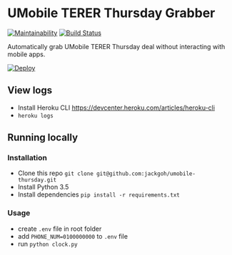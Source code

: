 # UMobile TERER Thursday Grabber
[![Maintainability](https://api.codeclimate.com/v1/badges/d54491e0402f4e021a0b/maintainability)](https://codeclimate.com/github/jackgoh/umobile-thursday/maintainability)
[![Build Status](https://travis-ci.org/jackgoh/umobile-thursday.svg?branch=master)](https://travis-ci.org/jackgoh/umobile-thursday)

Automatically grab UMobile TERER Thursday deal without interacting with mobile apps. 

[![Deploy](https://www.herokucdn.com/deploy/button.svg)](https://heroku.com/deploy)

## View logs
- Install Heroku CLI https://devcenter.heroku.com/articles/heroku-cli
- `heroku logs` 

## Running locally 
### Installation
- Clone this repo `git clone git@github.com:jackgoh/umobile-thursday.git` 
- Install Python 3.5 
- Install dependencies `pip install -r requirements.txt`

### Usage 
- create `.env` file in root folder
- add `PHONE_NUM=0100000000` to `.env` file
- run `python clock.py`